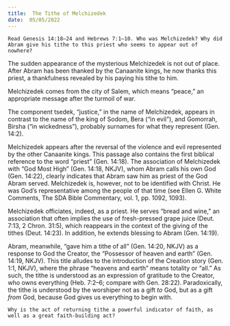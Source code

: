 ```yaml
---
title:  The Tithe of Melchizedek
date:  05/05/2022
---
```


`Read Genesis 14:18–24 and Hebrews 7:1–10. Who was Melchizedek? Why did Abram give his tithe to this priest who seems to appear out of nowhere?`

The sudden appearance of the mysterious Melchizedek is not out of place. After Abram has been thanked by the Canaanite kings, he now thanks this priest, a thankfulness revealed by his paying his tithe to him.

Melchizedek comes from the city of Salem, which means “peace,” an appropriate message after the turmoil of war.

The component tsedek, “justice,” in the name of Melchizedek, appears in contrast to the name of the king of Sodom, Bera (“in evil”), and Gomorrah, Birsha (“in wickedness”), probably surnames for what they represent (Gen. 14:2).

Melchizedek appears after the reversal of the violence and evil represented by the other Canaanite kings. This passage also contains the first biblical reference to the word “priest” (Gen. 14:18). The association of Melchizedek with “God Most High” (Gen. 14:18, NKJV), whom Abram calls his own God (Gen. 14:22), clearly indicates that Abram saw him as priest of the God Abram served. Melchizedek is, however, not to be identified with Christ. He was God’s representative among the people of that time (see Ellen G. White Comments, The SDA Bible Commentary, vol. 1, pp. 1092, 1093).

Melchizedek officiates, indeed, as a priest. He serves “bread and wine,” an association that often implies the use of fresh-pressed grape juice (Deut. 7:13, 2 Chron. 31:5), which reappears in the context of the giving of the tithes (Deut. 14:23). In addition, he extends blessing to Abram (Gen. 14:19).

Abram, meanwhile, “gave him a tithe of all” (Gen. 14:20, NKJV) as a response to God the Creator, the “Possessor of heaven and earth” (Gen. 14:19, NKJV). This title alludes to the introduction of the Creation story (Gen. 1:1, NKJV), where the phrase “heavens and earth” means totality or “all.” As such, the tithe is understood as an expression of gratitude to the Creator, who owns everything (Heb. 7:2–6; compare with Gen. 28:22). Paradoxically, the tithe is understood by the worshiper not as a gift _to_ God, but as a gift _from_ God, because God gives us everything to begin with.

`Why is the act of returning tithe a powerful indicator of faith, as well as a great faith-building act?`